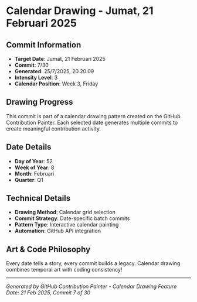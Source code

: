 # Calendar Drawing - Jumat, 21 Februari 2025

## Commit Information
- **Target Date**: Jumat, 21 Februari 2025
- **Commit**: 7/30
- **Generated**: 25/7/2025, 20.20.09
- **Intensity Level**: 3
- **Calendar Position**: Week 3, Friday

## Drawing Progress
This commit is part of a calendar drawing pattern created on the GitHub Contribution Painter.
Each selected date generates multiple commits to create meaningful contribution activity.

## Date Details
- **Day of Year**: 52
- **Week of Year**: 8
- **Month**: Februari
- **Quarter**: Q1

## Technical Details
- **Drawing Method**: Calendar grid selection
- **Commit Strategy**: Date-specific batch commits
- **Pattern Type**: Interactive calendar painting
- **Automation**: GitHub API integration

## Art & Code Philosophy
Every date tells a story, every commit builds a legacy. 
Calendar drawing combines temporal art with coding consistency!

---
*Generated by GitHub Contribution Painter - Calendar Drawing Feature*
*Date: 21 Feb 2025, Commit 7 of 30*